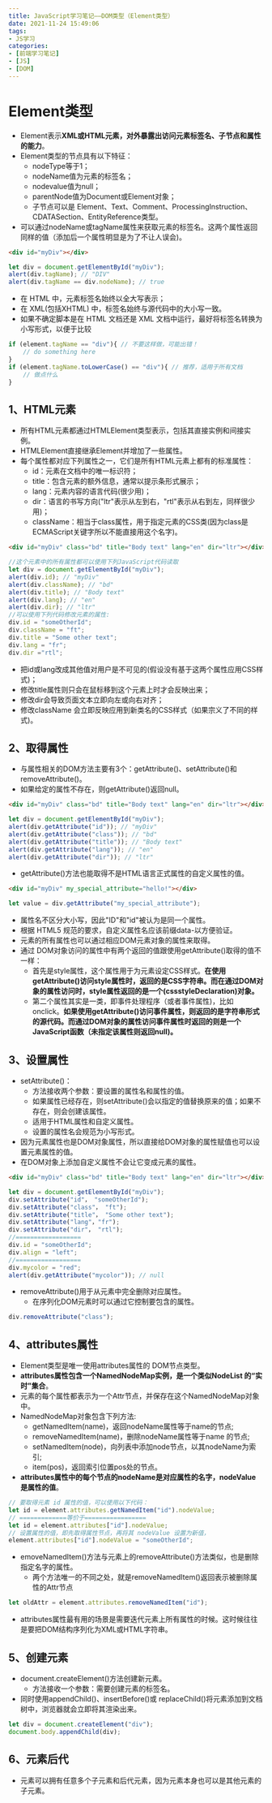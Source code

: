 ```yaml
---
title: JavaScript学习笔记——DOM类型（Element类型）
date: 2021-11-24 15:49:06
tags:
- JS学习
categories:
- [前端学习笔记]
- [JS]
- [DOM]
---
```


# Element类型

* Element表示**XML或HTML元素，对外暴露出访问元素标签名、子节点和属性的能力**。
* Element类型的节点具有以下特征：
    * nodeType等于1；
    * nodeName值为元素的标签名；
    * nodevalue值为null；
    * parentNode值为Document或Element对象；
    * 子节点可以是 Element、Text、Comment、ProcessingInstruction、CDATASection、EntityReference类型。
* 可以通过nodeName或tagName属性来获取元素的标签名。这两个属性返回同样的值（添加后一个属性明显是为了不让人误会)。
```html
<div id="myDiv"></div>
```
```js
let div = document.getElementById("myDiv"); 
alert(div.tagName); // "DIV" 
alert(div.tagName == div.nodeName); // true
```

* 在 HTML 中，元素标签名始终以全大写表示；
* 在 XML(包括XHTML) 中，标签名始终与源代码中的大小写一致。
* 如果不确定脚本是在 HTML 文档还是 XML 文档中运行，最好将标签名转换为小写形式，以便于比较

```js
if (element.tagName == "div"){ // 不要这样做，可能出错！
    // do something here 
} 
if (element.tagName.toLowerCase() == "div"){ // 推荐，适用于所有文档
    // 做点什么
}
```

## 1、HTML元素

* 所有HTML元素都通过HTMLElement类型表示，包括其直接实例和间接实例。
* HTMLElement直接继承Element并增加了一些属性。
* 每个属性都对应下列属性之一，它们是所有HTML元素上都有的标准属性：
    * id：元素在文档中的唯一标识符；
    * title：包含元素的额外信息，通常以提示条形式展示；
    * lang：元素内容的语言代码(很少用)；
    * dir：语言的书写方向("ltr"表示从左到右，"rtl"表示从右到左，同样很少用)；
    * className：相当于class属性，用于指定元素的CSS类(因为class是 ECMAScript关键字所以不能直接用这个名字)。
```html
<div id="myDiv" class="bd" title="Body text" lang="en" dir="ltr"></div> 
```
```js
//这个元素中的所有属性都可以使用下列JavaScript代码读取
let div = document.getElementById("myDiv"); 
alert(div.id); // "myDiv" 
alert(div.className); // "bd" 
alert(div.title); // "Body text" 
alert(div.lang); // "en" 
alert(div.dir); // "ltr" 
//可以使用下列代码修改元素的属性:
div.id = "someOtherId"; 
div.className = "ft"; 
div.title = "Some other text"; 
div.lang = "fr"; 
div.dir ="rtl"; 
```

* 把id或lang改成其他值对用户是不可见的(假设没有基于这两个属性应用CSS样式)；
* 修改title属性则只会在鼠标移到这个元素上时才会反映出来；
* 修改dir会导致页面文本立即向左或向右对齐；
* 修改className 会立即反映应用到新类名的CSS样式（如果宗义了不同的样式)。

## 2、取得属性

* 与属性相关的DOM方法主要有3个：getAttribute()、setAttribute()和 removeAttribute()。
* 如果给定的属性不存在，则getAttribute()返回null。

```html
<div id="myDiv" class="bd" title="Body text" lang="en" dir="ltr"></div> 
```
```js
let div = document.getElementById("myDiv"); 
alert(div.getAttribute("id")); // "myDiv" 
alert(div.getAttribute("class")); // "bd" 
alert(div.getAttribute("title")); // "Body text" 
alert(div.getAttribute("lang")); // "en" 
alert(div.getAttribute("dir")); // "ltr" 
```

* getAttribute()方法也能取得不是HTML语言正式属性的自定义属性的值。

```html
<div id="myDiv" my_special_attribute="hello!"></div>
```
```js
let value = div.getAttribute("my_special_attribute"); 
```

* 属性名不区分大小写，因此"ID"和"id"被认为是同一个属性。
* 根据 HTML5 规范的要求，自定义属性名应该前缀data-以方便验证。
* 元素的所有属性也可以通过相应DOM元素对象的属性来取得。
* 通过 DOM对象访问的属性中有两个返回的值跟使用getAttribute()取得的值不一样：
    * 首先是style属性，这个属性用于为元素设定CSS样式。**在使用getAttribute()访问style属性时，返回的是CSS字符串。而在通过DOM对象的属性访问时，style属性返回的是一个(cssstyleDeclaration)对象。**
    * 第二个属性其实是一类，即事件处理程序（或者事件属性)，比如 onclick。**如果使用getAttribute()访问事件属性，则返回的是字符串形式的源代码。而通过DOM对象的属性访问事件属性时返回的则是一个JavaScript函数（未指定该属性则返回null)。**

## 3、设置属性

* setAttribute()：
    * 方法接收两个参数：要设置的属性名和属性的值。
    * 如果属性已经存在，则setAttribute()会以指定的值替换原来的值；如果不存在，则会创建该属性。
    * 适用于HTML属性和自定义属性。
    * 设置的属性名会规范为小写形式。
* 因为元素属性也是DOM对象属性，所以直接给DOM对象的属性赋值也可以设置元素属性的值。
* 在DOM对象上添加自定义属性不会让它变成元素的属性。
```html
<div id="myDiv" class="bd" title="Body text" lang="en" dir="ltr"></div> 
```
```js
let div = document.getElementById("myDiv"); 
div.setAttribute("id"， "someOtherId"); 
div.setAttribute("class"， "ft"); 
div.setAttribute("title"， "Some other text"); 
div.setAttribute("lang"，"fr"); 
div.setAttribute("dir"， "rtl"); 
//==================
div.id = "someOtherId"; 
div.align = "left";
//==================
div.mycolor = "red"; 
alert(div.getAttribute("mycolor")); // null
```

* removeAttribute()用于从元素中完全删除对应属性。
    * 在序列化DOM元素时可以通过它控制要包含的属性。

```js
div.removeAttribute("class"); 
```

## 4、attributes属性

* Element类型是唯一使用attributes属性的 DOM节点类型。
* **attributes属性包含一个NamedNodeMap实例，是一个类似NodeList 的“实时”集合**。
* 元素的每个属性都表示为一个Attr节点，并保存在这个NamedNodeMap对象中。
* NamedNodeMap对象包含下列方法:
    * getNamedItem(name)，返回nodeName属性等于name的节点;
    * removeNamedItem(name)，删除nodeName属性等于name 的节点;
    * setNamedItem(node)，向列表中添加node节点，以其nodeName为索引;
    * item(pos)，返回索引位置pos处的节点。
* **attributes属性中的每个节点的nodeName是对应属性的名字，nodeValue 是属性的值**。
```js
// 要取得元素 id 属性的值，可以使用以下代码：
let id = element.attributes.getNamedItem("id").nodeValue;
// =============等价于=================
let id = element.attributes["id"].nodeValue; 
// 设置属性的值，即先取得属性节点，再将其 nodeValue 设置为新值，
element.attributes["id"].nodeValue = "someOtherId"; 
```

* emoveNamedItem()方法与元素上的removeAttribute()方法类似，也是删除指定名字的属性。
    * 两个方法唯一的不同之处，就是removeNamedItem()返回表示被删除属性的Attr节点

```js
let oldAttr = element.attributes.removeNamedItem("id");
```

* attributes属性最有用的场景是需要迭代元素上所有属性的时候。这时候往往是要把DOM结构序列化为XML或HTML字符串。

## 5、创建元素

* document.createElement()方法创建新元素。
    * 方法接收一个参数：需要创建元素的标签名。
* 同时使用appendChild()、insertBefore()或 replaceChild()将元素添加到文档树中，浏览器就会立即将其渲染出来。

```js
let div = document.createElement("div"); 
document.body.appendChild(div);
```

## 6、元素后代

* 元素可以拥有任意多个子元素和后代元素，因为元素本身也可以是其他元素的子元素。